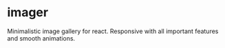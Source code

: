 # imager
Minimalistic image gallery for react. Responsive with all important features and smooth animations.
